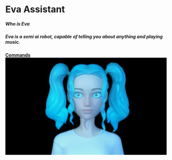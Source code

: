 # Eva Assistant
##### Who is Eva
##### Eva is a semi ai robot, capable of telling you about anything and playing music.
**[Commands](#Commands)**
![alt text](https://github.com/CodeZhifty/voiceassistant/blob/main/images/evaassistant.PNG)
